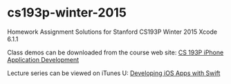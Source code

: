 # cs193p-winter-2015

Homework Assignment Solutions for Stanford CS193P Winter 2015
Xcode 6.1.1

Class demos can be downloaded from the course web site: <a href="http://www.stanford.edu/class/cs193p/cgi-bin/drupal/">CS 193P iPhone Application Development</a>

Lecture series can be viewed on iTunes U: <a href="https://itunes.apple.com/us/course/developing-ios-8-apps-swift/id961180099">Developing iOS Apps with Swift</a>
